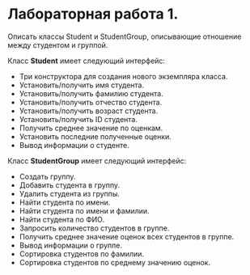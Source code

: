 # Лабораторная работа 1.

Описать классы Student и StudentGroup, описывающие отношение между студентом и группой.

Класс **Student** имеет следующий интерфейс: 

* Три конструктора для создания нового экземпляра класса.
* Установить/получить имя студента.
* Установить/получить фамилию студента.
* Установить/получить отчество студента.
* Установить/получить возраст студента.
* Установить/получить ID студента.
* Получить среднее значение по оценкам.
* Установить последние полученные оценки. 
* Вывод информации о студенте.

Класс **StudentGroup** имеет следующий интерфейс: 
* Создать группу.
* Добавить студента в группу.
* Удалить студента из группы.
* Найти студента по имени. 
* Найти студента по имени и фамилии.
* Найти студента по ФИО.
* Запросить количество студентов в группе.
* Получить среднее значение оценок всех студентов в группе.
* Вывод информации о группе.
* Сортировка студентов по фамилии.
* Сортировка студентов по среднему значению оценок.


